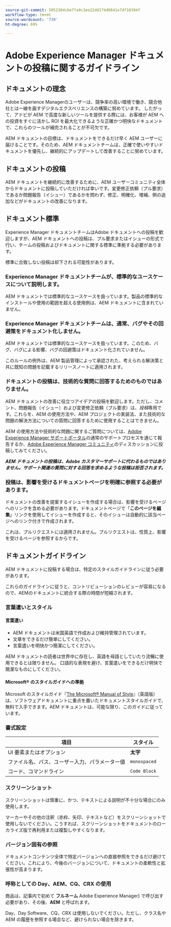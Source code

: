```yaml
---
source-git-commit: 505238dcbe7fa9c1ee22dd174d6641e7df10394f
workflow-type: tm+mt
source-wordcount: '739'
ht-degree: 69%

---
```

# Adobe Experience Manager ドキュメントの投稿に関するガイドライン

## ドキュメントの理念

Adobe Experience Managerのユーザーは、競争率の高い環境で働き、競合他社とは一線を画すデジタルエクスペリエンスの構築に努めています。 したがって、アドビが AEM で高度な新しいツールを提供する際には、お客様が AEM への投資をすぐに活かし ROI を最大化できるような正確かつ明快なドキュメントで、これらのツールが補完されることが不可欠です。

AEM ドキュメントの目標は、ドキュメントをできるだけ早く AEM ユーザーに届けることです。そのため、AEM ドキュメントチームは、正確で使いやすいドキュメントを優先し、継続的にアップデートして改善することに努めています。

## ドキュメントの投稿

AEM ドキュメントを継続的に改善するために、AEM ユーザーコミュニティ全体からドキュメントに投稿していただければ幸いです。変更修正依頼（プル要求）であるか問題報告（イシュー）であるかを問わず、修正、明確化、増補、例の追加などがドキュメントの改善になります。

## ドキュメント標準

Experience Manager ドキュメントチームはAdobe ドキュメントへの投稿を歓迎しますが、AEM ドキュメントへの投稿は、プル要求またはイシューの形式で行い、チームの投稿およびドキュメントに関する標準に準拠する必要があります。

標準に合致しない投稿は却下される可能性があります。

### Experience Manager ドキュメントチームが、標準的なユースケースについて説明します。

AEM ドキュメントでは標準的なユースケースを扱っています。製品の標準的なインストールや使用の範囲を超える使用例は、AEM ドキュメントに含まれていません。

### Experience Manager ドキュメントチームは、通常、バグやその回避策をドキュメント化しません。

AEM ドキュメントでは標準的なユースケースを扱っています。このため、バグ、バグによる影響、バグの回避策はドキュメント化されていません。

このルールの例外は、AEM 製品管理によって承認された、考えられる解決策と共に既知の問題を記載するリリースノートに適用されます。

### ドキュメントの投稿は、技術的な質問に回答するためのものではありません。

AEM ドキュメントの改善に役立つアイデアの投稿を歓迎します。ただし、コメント、問題報告（イシュー）および変更修正依頼（プル要求）は、*投稿*&#x200B;専用です。これらを、AEM の使用方法や、AEM プロジェクトの実装法、また技術的な問題の解決方法についての質問に回答するために使用することはできません。

AEM の使用方法や技術的な問題に関するご質問については、[Adobe Experience Manager サポートポータル](https://experienceleague.adobe.com/ja?support-solution=Experience+Manager&amp;lang=ja#home)の通常のサポートプロセスを通じて報告するか、[Adobe Experience Manager コミュニティ](https://experienceleaguecommunities.adobe.com/t5/adobe-experience-manager/ct-p/adobe-experience-manager-community?profile.language=ja)のディスカッションに投稿してみてください。

***AEM ドキュメントの投稿は、Adobe カスタマーサポートに代わるものではありません。サポート関連の質問に対する回答を求めるような投稿は拒否されます。***

### 投稿は、影響を受けるドキュメントページを明確に参照する必要があります。

ドキュメントの改善を提案するイシューを作成する場合は、影響を受けるページへのリンクを含める必要があります。ドキュメントページで「**このページを編集**」リンクを使用してイシューを作成すると、そのイシューは自動的に該当ページへのリンク付きで作成されます。

これは、プルリクエストには適用されません。プルリクエストは、性質上、影響を受けるページを参照するからです。

## ドキュメントガイドライン

AEM ドキュメントに投稿する場合は、特定のスタイルガイドラインに従う必要があります。

これらのガイドラインに従うと、コントリビューションのレビューが容易になるので、AEMのドキュメントに統合する際の時間が短縮されます。

### 言葉遣いとスタイル

#### 言葉遣い

* AEM ドキュメントは米国英語で作成および維持管理されています。
* 文章をできるだけ簡単にしてください。
* 言葉遣いを明快かつ簡潔にしてください。

AEM ドキュメントの読者は世界中に存在し、英語を母語としていたり流暢に使用できるとは限りません。 口語的な表現を避け、言葉遣いをできるだけ明快で簡潔なものにしてください。

#### Microsoft® のスタイルガイドへの準拠

Microsoft のスタイルガイド『[The Microsoft® Manual of Style](https://learn.microsoft.com/ja-jp/style-guide/welcome/)』（英語版）は、ソフトウェアドキュメントに重点を置いたドキュメントスタイルガイドで、無料で入手できます。AEM ドキュメントは、可能な限り、このガイドに従っています。

### 書式設定

| 項目 | スタイル |
|---|---|
| UI 要素またはオプション | **太字** |
| ファイル名、パス、ユーザー入力、パラメーター値 | `monospaced` |
| コード、コマンドライン | ```Code Block``` |

### スクリーンショット

スクリーンショットは慎重に、かつ、テキストによる説明が不十分な場合にのみ使用します。

マーカーやその他の注釈（赤枠、矢印、テキストなど）をスクリーンショットで使用しないでください。こうすれば、スクリーンショットをドキュメントのローカライズ版で再利用または複製しやすくなります。

### バージョン固有の参照

ドキュメントコンテンツ全体で特定バージョンへの直接参照をできるだけ避けてください。これにより、今後のバージョンについて、ドキュメントの柔軟性と拡張性が高まります。

### 呼称としての Day、AEM、CQ、CRX の使用

商品は、記事内で初めて **フルネーム** Adobe Experience Manager&rbrace; で呼び出す必要があり、その後、**AEM** と呼ばれます。

Day、Day Software、CQ、CRX は使用しないでください。ただし、クラス名や AEM の履歴を参照する場合など、避けられない場合を除きます。
